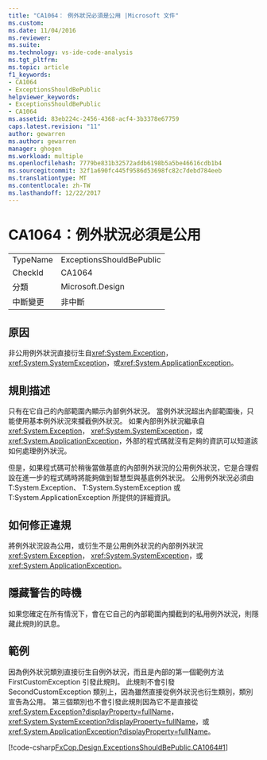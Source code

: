 ```yaml
---
title: "CA1064： 例外狀況必須是公用 |Microsoft 文件"
ms.custom: 
ms.date: 11/04/2016
ms.reviewer: 
ms.suite: 
ms.technology: vs-ide-code-analysis
ms.tgt_pltfrm: 
ms.topic: article
f1_keywords:
- CA1064
- ExceptionsShouldBePublic
helpviewer_keywords:
- ExceptionsShouldBePublic
- CA1064
ms.assetid: 83eb224c-2456-4368-acf4-3b3378e67759
caps.latest.revision: "11"
author: gewarren
ms.author: gewarren
manager: ghogen
ms.workload: multiple
ms.openlocfilehash: 7779be831b32572addb6198b5a5be46616cdb1b4
ms.sourcegitcommit: 32f1a690fc445f9586d53698fc82c7debd784eeb
ms.translationtype: MT
ms.contentlocale: zh-TW
ms.lasthandoff: 12/22/2017
---
```

# <a name="ca1064-exceptions-should-be-public"></a>CA1064：例外狀況必須是公用
|||  
|-|-|  
|TypeName|ExceptionsShouldBePublic|  
|CheckId|CA1064|  
|分類|Microsoft.Design|  
|中斷變更|非中斷|  
  
## <a name="cause"></a>原因  
 非公用例外狀況直接衍生自<xref:System.Exception>， <xref:System.SystemException>，或<xref:System.ApplicationException>。  
  
## <a name="rule-description"></a>規則描述  
 只有在它自己的內部範圍內顯示內部例外狀況。 當例外狀況超出內部範圍後，只能使用基本例外狀況來攔截例外狀況。 如果內部例外狀況繼承自<xref:System.Exception>， <xref:System.SystemException>，或<xref:System.ApplicationException>，外部的程式碼就沒有足夠的資訊可以知道該如何處理例外狀況。  
  
 但是，如果程式碼可於稍後當做基底的內部例外狀況的公用例外狀況，它是合理假設在進一步的程式碼時將能夠做到智慧型與基底例外狀況。 公用例外狀況必須由 T:System.Exception、 T:System.SystemException 或 T:System.ApplicationException 所提供的詳細資訊。  
  
## <a name="how-to-fix-violations"></a>如何修正違規  
 將例外狀況設為公用，或衍生不是公用例外狀況的內部例外狀況<xref:System.Exception>， <xref:System.SystemException>，或<xref:System.ApplicationException>。  
  
## <a name="when-to-suppress-warnings"></a>隱藏警告的時機  
 如果您確定在所有情況下，會在它自己的內部範圍內攔截到的私用例外狀況，則隱藏此規則的訊息。  
  
## <a name="example"></a>範例  
 因為例外狀況類別直接衍生自例外狀況，而且是內部的第一個範例方法 FirstCustomException 引發此規則。 此規則不會引發 SecondCustomException 類別上，因為雖然直接從例外狀況也衍生類別，類別宣告為公用。 第三個類別也不會引發此規則因為它不是直接從<xref:System.Exception?displayProperty=fullName>， <xref:System.SystemException?displayProperty=fullName>，或<xref:System.ApplicationException?displayProperty=fullName>。  
  
 [!code-csharp[FxCop.Design.ExceptionsShouldBePublic.CA1064#1](../code-quality/codesnippet/CSharp/ca1064-exceptions-should-be-public_1.cs)]